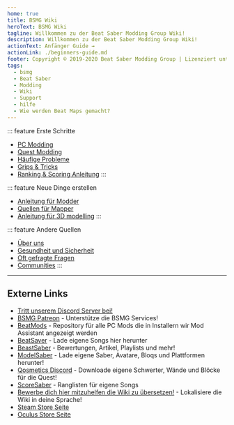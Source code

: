 ```yaml
---
home: true
title: BSMG Wiki
heroText: BSMG Wiki
tagline: Willkommen zu der Beat Saber Modding Group Wiki!
description: Willkommen zu der Beat Saber Modding Group Wiki!
actionText: Anfänger Guide →
actionLink: ./beginners-guide.md
footer: Copyright © 2019-2020 Beat Saber Modding Group | Lizenziert unter CC BY-NC-SA 4.0
tags:
  - bsmg
  - Beat Saber
  - Modding
  - Wiki
  - Support
  - hilfe
  - Wie werden Beat Maps gemacht?
---
```


<!-- markdownlint-disable MD033 -->
<div class='features'>

::: feature Erste Schritte
* [PC Modding](./pc-modding.md)
* [Quest Modding](./quest-modding.md)
* [Häufige Probleme](./support/)
* [Grips & Tricks](./grips-and-tricks.md)
* [Ranking & Scoring Anleitung](./ranking-guide.md)
:::

::: feature Neue Dinge erstellen

* [Anleitung für Modder](/de/modding/)
* [Quellen für Mapper](/de/mapping/)
* [Anleitung für 3D modelling](/de/models/)
:::

::: feature Andere Quellen

* [Über uns](/de/about/)
* [Gesundheit und Sicherheit](./health-and-safety.md)
* [Oft gefragte Fragen](/de/faq/)
* [Communities](/de/communities/)
:::

</div>
<!-- markdownlint-enable MD033 -->

---

## Externe Links

* [Tritt unserem Discord Server bei!](https://discord.gg/beatsabermods)
* [BSMG Patreon](https://www.patreon.com/beatsabermods) - Unterstütze die BSMG Services!
* [BeatMods](https://beatmods.com) - Repository für alle PC Mods die in Installern wir Mod Assistant angezeigt werden
* [BeatSaver](https://beatsaver.com/) - Lade eigene Songs hier herunter
* [BeastSaber](https://bsaber.com/) - Bewertungen, Artikel, Playlists und mehr!
* [ModelSaber](https://modelsaber.com/) - Lade eigene Saber, Avatare, Bloqs und Plattformen herunter!
* [Qosmetics Discord](https://discord.gg/qosmetics) - Downloade eigene Schwerter, Wände und Blöcke für die Quest!
* [ScoreSaber](https://scoresaber.com/) - Ranglisten für eigene Songs
* [Bewerbe dich hier mitzuhelfen die Wiki zu übersetzen!](https://forms.gle/e3BqA3poMjESARe76) - Lokalisiere die Wiki in deine Sprache!
* [Steam Store Seite](https://store.steampowered.com/app/620980/Beat_Saber/)
* [Oculus Store Seite](https://www.oculus.com/experiences/rift/1304877726278670/)
